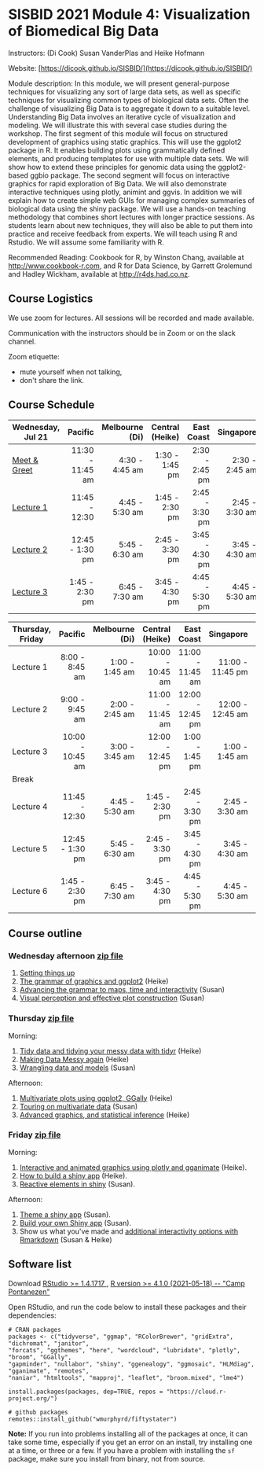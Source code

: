 # SISBID 2021 Module 4: Visualization of Biomedical Big Data

Instructors: (Di Cook) Susan VanderPlas and Heike Hofmann

Website: [https://dicook.github.io/SISBID/](https://dicook.github.io/SISBID/)

Module description: In this module, we will present general-purpose techniques for visualizing any sort of large data sets, 
as well as specific techniques for visualizing common types of biological data sets. Often the challenge of visualizing Big Data 
is to aggregate it down to a suitable level. Understanding Big Data involves an iterative cycle of visualization and modeling. 
We will illustrate this with several case studies during the workshop. The first segment of this module will focus on structured 
development of graphics using static graphics. This will use the ggplot2 package in R. It enables building plots using 
grammatically defined elements, and producing templates for use with multiple data sets. We will show how to extend these 
principles for genomic data using the ggplot2-based ggbio package. The second segment will focus on interactive graphics 
for rapid exploration of Big Data. We will also demonstrate interactive techniques using plotly, animint and ggvis. In addition 
we will explain how to create simple web GUIs for managing complex summaries of biological data using the shiny package. 
We will use a hands-on teaching methodology that combines short lectures with longer practice sessions. As students learn about 
new techniques, they will also be able to put them into practice and receive feedback from experts. We will teach using R and Rstudio. 
We will assume some familiarity with R.

Recommended Reading: Cookbook for R, by Winston Chang, available at <http://www.cookbook-r.com>, and R for Data Science, by Garrett Grolemund and Hadley Wickham, available at <http://r4ds.had.co.nz>.

## Course Logistics

We use zoom for lectures. All sessions will be recorded and made available. 

Communication with the instructors should be in Zoom or on the slack channel. 

Zoom etiquette: 

- mute yourself when not talking, 
- don't share the link. 

## Course Schedule


| Wednesday, Jul 21 |         Pacific | Melbourne (Di) | Central (Heike) |     East Coast |      Singapore |      Korea |      Denmark |
|-------------------|----------------:|---------------:|----------------:|---------------:|---------------:|---------------:|---------------:|
| [Meet & Greet](https://dicook.github.io/SISBID/slides/0-preamble/index.html)        |   11:30 - 11:45 am | 4:30 - 4:45 am |  1:30 - 1:45 pm | 2:30 - 2:45 pm | 2:30 - 2:45 am | 3:30 - 3:45 am | 8:30 - 8:45 pm |
| [Lecture 1](https://dicook.github.io/SISBID/slides/1.1-ggplot/index.html)        |   11:45 - 12:30 | 4:45 - 5:30 am |  1:45 - 2:30 pm | 2:45 - 3:30 pm | 2:45 - 3:30 am | 3:45 - 4:30 am | 8:45 - 9:30 pm |
| [Lecture 2](https://dicook.github.io/SISBID/slides/1.2-ggplot-adv/index.html)         | 12:45 - 1:30 pm | 5:45 - 6:30 am |  2:45 - 3:30 pm | 3:45 - 4:30 pm | 3:45 - 4:30 am | 4:45 - 5:30 am | 9:45 - 10:30 pm |
| [Lecture 3](https://dicook.github.io/SISBID/slides/1.3-perception/index.html)         |  1:45 - 2:30 pm | 6:45 - 7:30 am |  3:45 - 4:30 pm | 4:45 - 5:30 pm | 4:45 - 5:30 am | 5:45 - 6:30 am | 10:45 - 11:30 pm |


  
  | Thursday, Friday |         Pacific | Melbourne (Di) | Central (Heike) |     East Coast |     Singapore |      Korea |      Denmark |
|------------------|----------------:|---------------:|----------------:|---------------:|---------------:|---------------:|---------------:|
| Lecture 1         |   8:00 - 8:45 am | 1:00 - 1:45 am |  10:00 - 10:45 am | 11:00 - 11:45 am | 11:00 - 11:45 pm | 12:00 - 12:45 am | 6:00 - 6:45 pm |
| Lecture 2         | 9:00 - 9:45 am | 2:00 - 2:45 am |  11:00 - 11:45 am | 12:00 - 12:45 pm | 12:00 - 12:45 am | 1:00 - 1:45 am | 7:00 - 7:45 pm |
| Lecture 3         |  10:00 - 10:45 am | 3:00 - 3:45 am|   12:00 - 12:45 pm | 1:00 - 1:45 pm  | 1:00 - 1:45 am | 2:00 - 2:45 am | 8:00 - 8:45 pm |
| Break ||||||||
| Lecture 4         |   11:45 - 12:30 | 4:45 - 5:30 am |  1:45 - 2:30 pm | 2:45 - 3:30 pm | 2:45 - 3:30 am | 3:45 - 4:30 am | 8:45 - 9:30 pm |
| Lecture 5         | 12:45 - 1:30 pm | 5:45 - 6:30 am |  2:45 - 3:30 pm | 3:45 - 4:30 pm | 3:45 - 4:30 am | 4:45 - 5:30 am | 9:45 - 10:30 pm |
| Lecture 6         |  1:45 - 2:30 pm | 6:45 - 7:30 am |  3:45 - 4:30 pm | 4:45 - 5:30 pm | 4:45 - 5:30 am | 5:45 - 6:30 am | 10:45 - 11:30 pm |
  

## Course outline

### Wednesday afternoon [zip file](SISBID_day1.zip)

1. [Setting things up](https://dicook.github.io/SISBID/slides/0-preamble/index.html)
1. [The grammar of graphics and ggplot2](https://dicook.github.io/SISBID/slides/1.1-ggplot/index.html) (Heike)
1. [Advancing the grammar to maps, time and interactivity](https://dicook.github.io/SISBID/slides/1.2-ggplot-adv/index.html) (Susan)
1. [Visual perception and effective plot construction](https://dicook.github.io/SISBID/slides/1.3-perception/index.html) (Susan)


### Thursday [zip file](SISBID_day2.zip)

Morning: 

1.  [Tidy data and tidying your messy data with tidyr](https://dicook.github.io/SISBID/slides/2.1-tidyr/index.html) (Heike) 
1. [Making Data Messy again](https://dicook.github.io/SISBID/slides/2.2-messy-it-up/index.html) (Heike) 
1. [Wrangling data and models](https://dicook.github.io/SISBID/slides/2.3-wrangling/index.html) (Susan) 

Afternoon: 

1. [Multivariate plots using ggplot2, GGally](https://dicook.github.io/SISBID/slides/2.4-mvplot/index.html) (Heike)
1. [Touring on multivariate data](https://dicook.github.io/SISBID/slides/2.5-mvplot-tour/index.html) (Susan)
1. [Advanced graphics, and statistical inference](https://dicook.github.io/SISBID/slides/2.6-adv-graphics/index.html) (Heike) 


### Friday [zip file](SISBID_day3.zip)

Morning:

1. [Interactive and animated graphics using plotly and gganimate](https://dicook.github.io/SISBID/slides/3.1-interactive-plots/index.html) (Heike).
1. [How to build a shiny app](https://dicook.github.io/SISBID/slides/3.2-shiny-apps/index.html) (Heike).
1. [Reactive elements in shiny](https://github.com/dicook/SISBID/raw/master/slides/3.3-shiny-reactivity/3.3-shiny-reactivity.pdf) (Susan).

Afternoon:

1. [Theme a shiny app](https://dicook.github.io/SISBID/slides/3.4-theme_a_shiny_app/) (Susan).
1. [Build your own Shiny app](https://dicook.github.io/SISBID/slides/3.5-build_a_shiny_app/) (Susan). 
1. Show us what you've made and [additional interactivity options with Rmarkdown](https://dicook.github.io/SISBID/slides/3.6-make_your_own_interactive_document/) (Susan & Heike)

## Software list

Download [RStudio >= 1.4.1717 ](https://www.rstudio.com/products/rstudio/download/), [R version >= 4.1.0 (2021-05-18) -- "Camp Pontanezen"](https://cran.r-project.org)

Open RStudio, and run the code below to install these packages and their dependencies:

```
# CRAN packages
packages <- c("tidyverse", "ggmap", "RColorBrewer", "gridExtra", "dichromat", "janitor",
"forcats", "ggthemes", "here", "wordcloud", "lubridate", "plotly", "broom", "GGally",
"gapminder", "nullabor", "shiny", "ggenealogy", "ggmosaic", "HLMdiag",  "gganimate", "remotes",
"naniar", "htmltools", "mapproj", "leaflet", "broom.mixed", "lme4")

install.packages(packages, dep=TRUE, repos = "https://cloud.r-project.org/")

# github packages
remotes::install_github("wmurphyrd/fiftystater")
```

**Note:** If you run into problems installing all of the packages at once, it can take some time, especially if you get an error on an install, try installing one at a time, or three or a few. If you have a problem with installing the `sf` package, make sure you install from binary, not from source.
